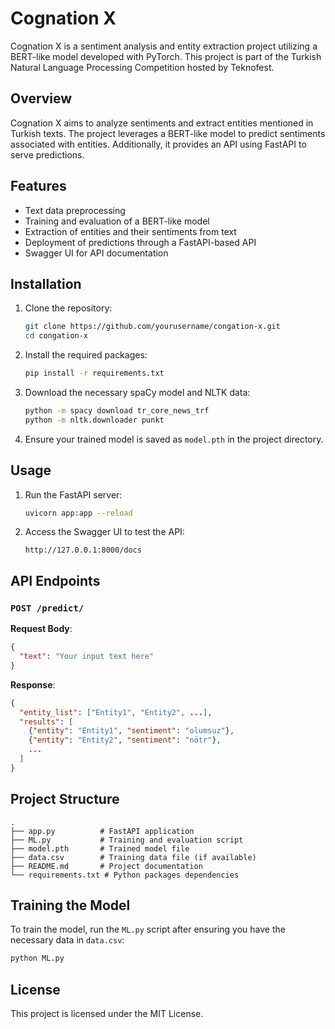 # Cognation X

Cognation X is a sentiment analysis and entity extraction project utilizing a BERT-like model developed with PyTorch. This project is part of the Turkish Natural Language Processing Competition hosted by Teknofest.

## Overview

Cognation X aims to analyze sentiments and extract entities mentioned in Turkish texts. The project leverages a BERT-like model to predict sentiments associated with entities. Additionally, it provides an API using FastAPI to serve predictions.

## Features

- Text data preprocessing
- Training and evaluation of a BERT-like model
- Extraction of entities and their sentiments from text
- Deployment of predictions through a FastAPI-based API
- Swagger UI for API documentation

## Installation

1. Clone the repository:
    ```bash
    git clone https://github.com/yourusername/congation-x.git
    cd congation-x
    ```

2. Install the required packages:
    ```bash
    pip install -r requirements.txt
    ```

3. Download the necessary spaCy model and NLTK data:
    ```bash
    python -m spacy download tr_core_news_trf
    python -m nltk.downloader punkt
    ```

4. Ensure your trained model is saved as `model.pth` in the project directory.

## Usage

1. Run the FastAPI server:
    ```bash
    uvicorn app:app --reload
    ```

2. Access the Swagger UI to test the API:
    ```
    http://127.0.0.1:8000/docs
    ```

## API Endpoints

### `POST /predict/`

**Request Body**:
```json
{
  "text": "Your input text here"
}
```

**Response**:
```json
{
  "entity_list": ["Entity1", "Entity2", ...],
  "results": [
    {"entity": "Entity1", "sentiment": "olumsuz"},
    {"entity": "Entity2", "sentiment": "nötr"},
    ...
  ]
}
```

## Project Structure

```
.
├── app.py          # FastAPI application
├── ML.py           # Training and evaluation script
├── model.pth       # Trained model file
├── data.csv        # Training data file (if available)
├── README.md       # Project documentation
└── requirements.txt # Python packages dependencies
```

## Training the Model

To train the model, run the `ML.py` script after ensuring you have the necessary data in `data.csv`:

```bash
python ML.py
```

## License

This project is licensed under the MIT License.